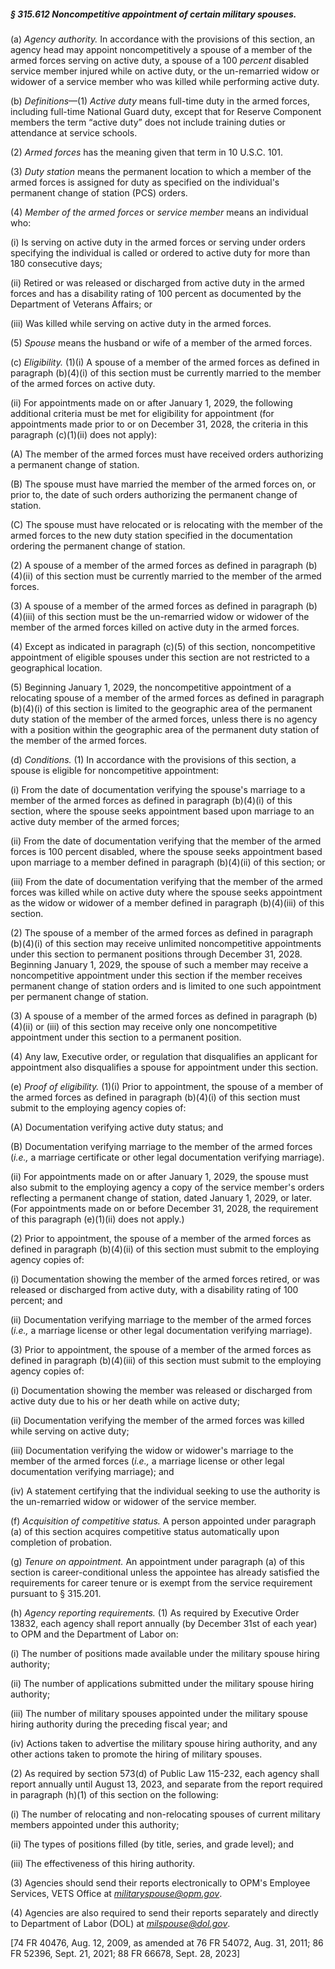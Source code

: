 ##### § 315.612 Noncompetitive appointment of certain military spouses. #####

(a) *Agency authority.* In accordance with the provisions of this section, an agency head may appoint noncompetitively a spouse of a member of the armed forces serving on active duty, a spouse of a 100 *percent* disabled service member injured while on active duty, or the un-remarried widow or widower of a service member who was killed while performing active duty.

(b) *Definitions*—(1) *Active duty* means full-time duty in the armed forces, including full-time National Guard duty, except that for Reserve Component members the term “active duty” does not include training duties or attendance at service schools.

(2) *Armed forces* has the meaning given that term in 10 U.S.C. 101.

(3) *Duty station* means the permanent location to which a member of the armed forces is assigned for duty as specified on the individual's permanent change of station (PCS) orders.

(4) *Member of the armed forces* or *service member* means an individual who:

(i) Is serving on active duty in the armed forces or serving under orders specifying the individual is called or ordered to active duty for more than 180 consecutive days;

(ii) Retired or was released or discharged from active duty in the armed forces and has a disability rating of 100 percent as documented by the Department of Veterans Affairs; or

(iii) Was killed while serving on active duty in the armed forces.

(5) *Spouse* means the husband or wife of a member of the armed forces.

(c) *Eligibility.* (1)(i) A spouse of a member of the armed forces as defined in paragraph (b)(4)(i) of this section must be currently married to the member of the armed forces on active duty.

(ii) For appointments made on or after January 1, 2029, the following additional criteria must be met for eligibility for appointment (for appointments made prior to or on December 31, 2028, the criteria in this paragraph (c)(1)(ii) does not apply):

(A) The member of the armed forces must have received orders authorizing a permanent change of station.

(B) The spouse must have married the member of the armed forces on, or prior to, the date of such orders authorizing the permanent change of station.

(C) The spouse must have relocated or is relocating with the member of the armed forces to the new duty station specified in the documentation ordering the permanent change of station.

(2) A spouse of a member of the armed forces as defined in paragraph (b)(4)(ii) of this section must be currently married to the member of the armed forces.

(3) A spouse of a member of the armed forces as defined in paragraph (b)(4)(iii) of this section must be the un-remarried widow or widower of the member of the armed forces killed on active duty in the armed forces.

(4) Except as indicated in paragraph (c)(5) of this section, noncompetitive appointment of eligible spouses under this section are not restricted to a geographical location.

(5) Beginning January 1, 2029, the noncompetitive appointment of a relocating spouse of a member of the armed forces as defined in paragraph (b)(4)(i) of this section is limited to the geographic area of the permanent duty station of the member of the armed forces, unless there is no agency with a position within the geographic area of the permanent duty station of the member of the armed forces.

(d) *Conditions.* (1) In accordance with the provisions of this section, a spouse is eligible for noncompetitive appointment:

(i) From the date of documentation verifying the spouse's marriage to a member of the armed forces as defined in paragraph (b)(4)(i) of this section, where the spouse seeks appointment based upon marriage to an active duty member of the armed forces;

(ii) From the date of documentation verifying that the member of the armed forces is 100 percent disabled, where the spouse seeks appointment based upon marriage to a member defined in paragraph (b)(4)(ii) of this section; or

(iii) From the date of documentation verifying that the member of the armed forces was killed while on active duty where the spouse seeks appointment as the widow or widower of a member defined in paragraph (b)(4)(iii) of this section.

(2) The spouse of a member of the armed forces as defined in paragraph (b)(4)(i) of this section may receive unlimited noncompetitive appointments under this section to permanent positions through December 31, 2028. Beginning January 1, 2029, the spouse of such a member may receive a noncompetitive appointment under this section if the member receives permanent change of station orders and is limited to one such appointment per permanent change of station.

(3) A spouse of a member of the armed forces as defined in paragraph (b)(4)(ii) or (iii) of this section may receive only one noncompetitive appointment under this section to a permanent position.

(4) Any law, Executive order, or regulation that disqualifies an applicant for appointment also disqualifies a spouse for appointment under this section.

(e) *Proof of eligibility.* (1)(i) Prior to appointment, the spouse of a member of the armed forces as defined in paragraph (b)(4)(i) of this section must submit to the employing agency copies of:

(A) Documentation verifying active duty status; and

(B) Documentation verifying marriage to the member of the armed forces (*i.e.,* a marriage certificate or other legal documentation verifying marriage).

(ii) For appointments made on or after January 1, 2029, the spouse must also submit to the employing agency a copy of the service member's orders reflecting a permanent change of station, dated January 1, 2029, or later. (For appointments made on or before December 31, 2028, the requirement of this paragraph (e)(1)(ii) does not apply.)

(2) Prior to appointment, the spouse of a member of the armed forces as defined in paragraph (b)(4)(ii) of this section must submit to the employing agency copies of:

(i) Documentation showing the member of the armed forces retired, or was released or discharged from active duty, with a disability rating of 100 percent; and

(ii) Documentation verifying marriage to the member of the armed forces (*i.e.,* a marriage license or other legal documentation verifying marriage).

(3) Prior to appointment, the spouse of a member of the armed forces as defined in paragraph (b)(4)(iii) of this section must submit to the employing agency copies of:

(i) Documentation showing the member was released or discharged from active duty due to his or her death while on active duty;

(ii) Documentation verifying the member of the armed forces was killed while serving on active duty;

(iii) Documentation verifying the widow or widower's marriage to the member of the armed forces (*i.e.,* a marriage license or other legal documentation verifying marriage); and

(iv) A statement certifying that the individual seeking to use the authority is the un-remarried widow or widower of the service member.

(f) *Acquisition of competitive status.* A person appointed under paragraph (a) of this section acquires competitive status automatically upon completion of probation.

(g) *Tenure on appointment.* An appointment under paragraph (a) of this section is career-conditional unless the appointee has already satisfied the requirements for career tenure or is exempt from the service requirement pursuant to § 315.201.

(h) *Agency reporting requirements.* (1) As required by Executive Order 13832, each agency shall report annually (by December 31st of each year) to OPM and the Department of Labor on:

(i) The number of positions made available under the military spouse hiring authority;

(ii) The number of applications submitted under the military spouse hiring authority;

(iii) The number of military spouses appointed under the military spouse hiring authority during the preceding fiscal year; and

(iv) Actions taken to advertise the military spouse hiring authority, and any other actions taken to promote the hiring of military spouses.

(2) As required by section 573(d) of Public Law 115-232, each agency shall report annually until August 13, 2023, and separate from the report required in paragraph (h)(1) of this section on the following:

(i) The number of relocating and non-relocating spouses of current military members appointed under this authority;

(ii) The types of positions filled (by title, series, and grade level); and

(iii) The effectiveness of this hiring authority.

(3) Agencies should send their reports electronically to OPM's Employee Services, VETS Office at *militaryspouse@opm.gov*.

(4) Agencies are also required to send their reports separately and directly to Department of Labor (DOL) at *milspouse@dol.gov*.

[74 FR 40476, Aug. 12, 2009, as amended at 76 FR 54072, Aug. 31, 2011; 86 FR 52396, Sept. 21, 2021; 88 FR 66678, Sept. 28, 2023]